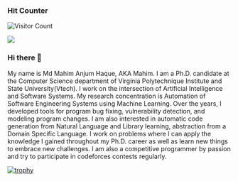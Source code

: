 
### Hit Counter

![Visitor Count](https://profile-counter.glitch.me/gchhablani/count.svg)

![](https://komarev.com/ghpvc/?username=mahimanzum&color=green)
### Hi there 👋
My name is Md Mahim Anjum Haque, AKA Mahim. I am a Ph.D. candidate at the Computer Science department of Virginia Polytechnique Institute and State University(Vtech). I work on the intersection of Artificial Intelligence and Software Systems. My research concentration is Automation of Software Engineering Systems using Machine Learning. Over the years, I developed tools for program bug fixing, vulnerability detection, and modeling program changes. I am also interested in automatic code generation from Natural Language and Library learning, abstraction from a Domain Specific Language. I work on problems where I can apply the knowledge I gained throughout my Ph.D. career as well as learn new things to embrace new challenges. I am also a competitive programmer by passion and try to participate in codeforces contests regularly.
<!--
**mahimanzum/mahimanzum** is a ✨ _special_ ✨ repository because its `README.md` (this file) appears on your GitHub profile.

Here are some ideas to get you started:

- 🔭 I’m currently working on ...
- 🌱 I’m currently learning ...
- 👯 I’m looking to collaborate on ...
- 🤔 I’m looking for help with ...
- 💬 Ask me about ...
- 📫 How to reach me: ...
- 😄 Pronouns: ...
- ⚡ Fun fact: ...
-->

[![trophy](https://github-profile-trophy.vercel.app/?username=mahimanzum)](https://github.com/ryo-ma/github-profile-trophy)


